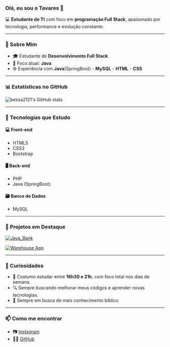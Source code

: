 ### Olá, eu sou o Tavares 👋

💻 **Estudante de TI** com foco em **programação Full Stack**, apaixonado por tecnologia, performance e evolução constante.  

---

### 🚀 Sobre Mim

- 🎓 Estudante de **Desenvolvimento Full Stack** 
- 🧠 Foco atual: **Java**
- ⚙️ Experiência com **Java**(SpringBoot) - **MySQL** - **HTML** - **CSS**

---

### 📊 Estatísticas no GitHub

![bessa2121's GitHub stats](https://github-readme-stats.vercel.app/api?username=bessa2121&show_icons=true&theme=dracula)

---

### 🧩 Tecnologias que Estudo

#### 💻 Front-end
- HTML5  
- CSS3  
- Bootstrap  

#### 🖥️ Back-end
- PHP  
- Java (SpringBoot)

#### 🗃️ Banco de Dados
- MySQL  

---

### 📂 Projetos em Destaque

[![Java_Bank](https://github-readme-stats.vercel.app/api/pin/?username=bessa2121&repo=java-bank&theme=dracula)](https://github.com/bessa2121/java-bank.git)

[![Warehouse App](https://github-readme-stats.vercel.app/api/pin/?username=bessa2121&repo=Microservi-os_DIO&theme=dracula)](https://github.com/bessa2121/Microservi-os_DIO.git)

---

### 🧠 Curiosidades

- 📆 Costumo estudar entre **16h30 e 21h**, com foco total nos dias de semana.  
- 🔍 Sempre buscando melhorar meus códigos e aprender novas tecnologias.
- 🙏 Sempre em busca de mais conhecimento bíblico 

---

### 📫 Como me encontrar

- 📷 [Instagram](https://www.instagram.com/d.tavrs/)  
- 🧑‍💻 [GitHub](https://github.com/bessa2121)
